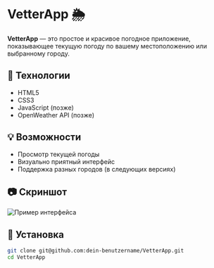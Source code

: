 # VetterApp 🌦️

**VetterApp** — это простое и красивое погодное приложение, показывающее текущую погоду по вашему местоположению или выбранному городу.

## 🔧 Технологии

- HTML5
- CSS3
- JavaScript (позже)
- OpenWeather API (позже)

## 💡 Возможности

- Просмотр текущей погоды
- Визуально приятный интерфейс
- Поддержка разных городов (в следующих версиях)

## 📷 Скриншот

![Пример интерфейса](https://loremflickr.com/800/400/weather)

## 📌 Установка

```bash
git clone git@github.com:dein-benutzername/VetterApp.git
cd VetterApp